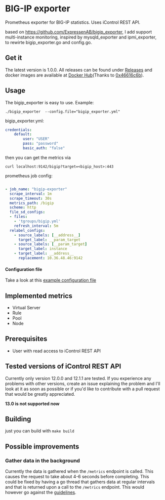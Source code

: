 # BIG-IP exporter
Prometheus exporter for BIG-IP statistics. Uses iControl REST API.

based on https://github.com/ExpressenAB/bigip_exporter, I add support multi-instance monitoring, inspired by mysqld_exporter and ipmi_exporter, to rewirte bigip_exporter.go and config.go.

## Get it
The latest version is 1.0.0. All releases can be found under [Releases](https://github.com/ExpressenAB/bigip_exporter/releases) and docker images are available at [Docker Hub](https://hub.docker.com/r/expressenab/bigip_exporter/tags/)(Thanks to [0x46616c6b](https://github.com/0x46616c6b)).

## Usage
The bigip_exporter is easy to use. Example:
```
./bigip_exporter  --config.file="bigip_exporter.yml"
```
bigip_exporter.yml:
```yml
credentials:
    default:
        user: "USER"
        pass: "password"
        basic_auth: "false"
```

then you can get the metrics via 
```shell
curl localhost:9142/bigip?target=<bigip_host>:443
```

prometheus job config:
```yaml

- job_name: "bigip-exporter"
  scrape_interval: 1m
  scrape_timeout: 30s
  metrics_path: /bigip
  scheme: http
  file_sd_configs:
  - files:
    - 'tgroups/bigip.yml'
    refresh_interval: 5m
  relabel_configs:
    - source_labels: [__address__]
      target_label: __param_target
    - source_labels: [__param_target]
      target_label: instance
    - target_label: __address__
      replacement: 10.36.48.46:9142

```
#### Configuration file
Take a look at this [example configuration file](https://github.com/jenningsloy318/bigip_exporter/blob/master/bigip_exporter.yml)

## Implemented metrics
* Virtual Server
* Rule
* Pool
* Node

## Prerequisites
* User with read access to iControl REST API

## Tested versions of iControl REST API
Currently only version 12.0.0 and 12.1.1 are tested. If you experience any problems with other versions, create an issue explaining the problem and I'll look at it as soon as possible or if you'd like to contribute with a pull request that would be greatly appreciated.


**13.0 is not supported now**

## Building

just you can build with `make build`
## Possible improvements
### Gather data in the background
Currently the data is gathered when the `/metrics` endpoint is called. This causes the request to take about 4-6 seconds before completing. This could be fixed by having a go thread that gathers data at regular intervals and that is returned upon a call to the `/metrics` endpoint. This would however go against the [guidelines](https://prometheus.io/docs/instrumenting/writing_exporters/#scheduling).
